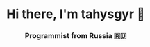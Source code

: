 <h1 align="center">Hi there, I'm tahysgyr 🐘</h1>
<h3 align="center">Programmist from Russia 🇷🇺</h3>

<!--
**tahysgyr/tahysgyr** is a ✨ _special_ ✨ repository because its `README.md` (this file) appears on your GitHub profile.

Here are some ideas to get you started:

- 🔭 I’m currently working on ...
- 🌱 I’m currently learning ...
- 👯 I’m looking to collaborate on ...
- 🤔 I’m looking for help with ...
- 💬 Ask me about ...
- 📫 How to reach me: ...
- 😄 Pronouns: ...
- ⚡ Fun fact: ...
-->
